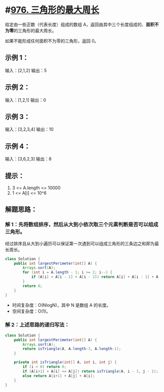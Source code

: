 # #[976. 三角形的最大周长](https://leetcode-cn.com/problems/largest-perimeter-triangle/)

给定由一些正数（代表长度）组成的数组 A，返回由其中三个长度组成的、**面积不为零**的三角形的最大周长。

如果不能形成任何面积不为零的三角形，返回 0。

## 示例 1：

输入：[2,1,2]
输出：5

## 示例 2：

输入：[1,2,1]
输出：0

## 示例 3：

输入：[3,2,3,4]
输出：10

## 示例 4：

输入：[3,6,2,3]
输出：8

## 提示：

1. 3 <= A.length <= 10000
2. 1 <= A[i] <= 10^6

## 解题思路：

### 解 1：先将数组排序，然后从大到小依次取三个元素判断是否可以组成三角形。

经过排序且从大到小遍历可以保证第一次遇到可以组成三角形的三条边之和即为最长周长。

~~~java
class Solution {
    public int largestPerimeter(int[] A) {
        Arrays.sort(A);
        for (int i = A.length - 1; i >= 2; i--) {
            if (A[i] < A[i - 1] + A[i - 2]) return A[i] + A[i - 1] + A[i - 2];
        }
        return 0;
    }
}
~~~

- 时间复杂度：O(NlogN)，其中 N 是数组 A 的长度。
- 空间复杂度：O(1)。

### 解 2：上述思路的递归写法：

~~~java
class Solution {
    public int largestPerimeter(int[] A) {
        Arrays.sort(A);
        return isTriangle(A, A.length-3, A.length-1);
    }

    private int isTriangle(int[] A, int i, int j) {
        if (i < 0) return 0;
        if (A[i+1] + A[i] <= A[j]) return isTriangle(A, i - 1, j - 1);
        else return A[i+1] + A[j] + A[i];
    }
}
~~~

